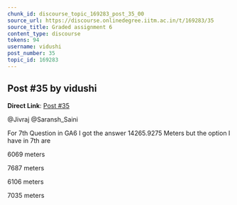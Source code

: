 ```yaml
---
chunk_id: discourse_topic_169283_post_35_00
source_url: https://discourse.onlinedegree.iitm.ac.in/t/169283/35
source_title: Graded assignment 6
content_type: discourse
tokens: 94
username: vidushi
post_number: 35
topic_id: 169283
---
```


## Post #35 by vidushi

**Direct Link**: [Post #35](https://discourse.onlinedegree.iitm.ac.in/t/169283/35)

@Jivraj @Saransh_Saini

For 7th Question in GA6 I got the answer 14265.9275 Meters but the option I have in 7th are

6069 meters

7687 meters

6106 meters

7035 meters
